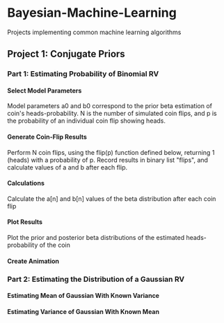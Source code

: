 # Bayesian-Machine-Learning

Projects implementing common machine learning algorithms

## Project 1: Conjugate Priors
### Part 1: Estimating Probability of Binomial RV
#### Select Model Parameters
Model parameters a0 and b0 correspond to the prior beta estimation of coin's heads-probability.
N is the number of simulated coin flips, and p is the probability of an individual coin flip showing heads.
#### Generate Coin-Flip Results
Perform N coin flips, using the flip(p) function defined below, returning 1 (heads) with a probability of p.
Record results in binary list "flips", and calculate values of a and b after each flip.
#### Calculations
Calculate the a[n] and b[n] values of the beta distribution after each coin flip
#### Plot Results
Plot the prior and posterior beta distributions of the estimated heads-probability of the coin
#### Create Animation
### Part 2: Estimating the Distribution of a Gaussian RV
#### Estimating Mean of Gaussian With Known Variance
#### Estimating Variance of Gaussian With Known Mean
